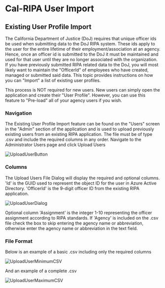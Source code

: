 # Cal-RIPA User Import

## Existing User Profile Import

The California Department of Justice (DoJ) requires that unique officer ids be used when submitting data to the DoJ RIPA system. These ids apply to the user for the entire lifetime of their employment/association at an agency. Hence, once an officer id is submitted to the DoJ it must be maintained and used for that user until they are no longer associated with the organization. If you have previously submitted RIPA related data to the DoJ, you will most likely want to maintain the "OfficerId" of employees who have created, managed or submitted said data. This topic provides instructions on how you can "Import" a list of existing user profiles.

This process is NOT required for new users. New users can simply open the application and create their "User Profile". However, you can use this feature to "Pre-load" all of your agency users if you wish.

### Navigation

The Existing User Profile Import feature can be found on the "Users" screen in the "Admin" section of the application and is used to upload previously existing users from an existing RIPA application. The file must be of type .csv and include the required columns in any order. Navigate to the Administrator Users page and click Upload Users

![UploadUserButton](https://user-images.githubusercontent.com/83732510/128557273-790fd939-dc43-461b-a3c3-2594e4b9c9c7.PNG)

### Columns

The Upload Users File Dialog will display the required and optional columns. 'Id' is the GUID used to represent the object ID for the user in Azure Active Directory. 'OfficerId' is the 9-digit officer ID from the existing RIPA application.

![UploadUserDialog](https://user-images.githubusercontent.com/83732510/128557424-c7da3d9f-7e4a-46c7-9649-478f55838625.PNG)

Optional column 'Assignment' is the integer 1-10 representing the officer assignment according to RIPA standards. If 'Agency' is included on the .csv file check the box to skip entering the agency name or abbreviation, otherwise enter the agency name or abbreviation in the text field.

### File Format

Below is an example of a basic .csv including only the required columns

![UploadUserMinimumCSV](https://user-images.githubusercontent.com/83732510/128557482-6068bd5d-1106-4d43-af78-5f25d9623b92.PNG)

And an example of a complete .csv

![UploadUserMaximumCSV](https://user-images.githubusercontent.com/83732510/128557449-2bfa3263-a6b9-472c-9c5d-e3d51c5c899a.PNG)
